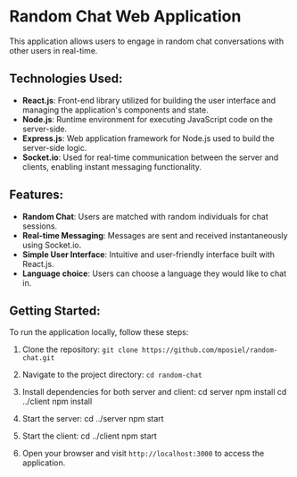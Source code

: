 # Random Chat Web Application

This application allows users to engage in random chat conversations with other users in real-time.

## Technologies Used:
- **React.js**: Front-end library utilized for building the user interface and managing the application's components and state.
- **Node.js**: Runtime environment for executing JavaScript code on the server-side.
- **Express.js**: Web application framework for Node.js used to build the server-side logic.
- **Socket.io**: Used for real-time communication between the server and clients, enabling instant messaging functionality.

## Features:
- **Random Chat**: Users are matched with random individuals for chat sessions.
- **Real-time Messaging**: Messages are sent and received instantaneously using Socket.io.
- **Simple User Interface**: Intuitive and user-friendly interface built with React.js.
- **Language choice**: Users can choose a language they would like to chat in.

## Getting Started:
To run the application locally, follow these steps:

1. Clone the repository: `git clone https://github.com/mposiel/random-chat.git`
2. Navigate to the project directory: `cd random-chat`
3. Install dependencies for both server and client:
cd server
npm install
cd ../client
npm install

4. Start the server:
cd ../server
npm start

5. Start the client:
cd ../client
npm start

6. Open your browser and visit `http://localhost:3000` to access the application.

